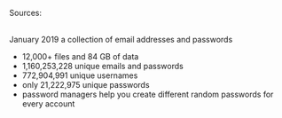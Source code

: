 Sources:

\
January 2019 a collection of email addresses and passwords
- 12,000+ files and 84 GB of data
- 1,160,253,228 unique emails and passwords
- 772,904,991 unique usernames
- only 21,222,975 unique passwords
- password managers help you create different random passwords for every account
